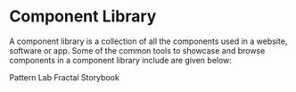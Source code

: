 # Component Library

A component library is a collection of all the components used in a website, software or app. Some of the common tools to showcase and browse components in a component library include are given below:

<BadgeLink colorScheme='yellow' badgeText='Visit' href='https://patternlab.io/'>Pattern Lab</BadgeLink>
<BadgeLink colorScheme='yellow' badgeText='Visit' href='https://fractal.build/'>Fractal</BadgeLink>
<BadgeLink colorScheme='yellow' badgeText='Visit' href='https://storybook.js.org/'>Storybook</BadgeLink>
